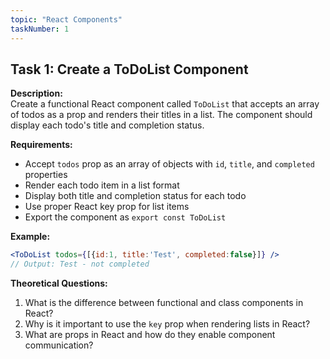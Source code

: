 ```yaml
---
topic: "React Components"
taskNumber: 1
---
```


## Task 1: Create a ToDoList Component

**Description:**  
Create a functional React component called `ToDoList` that accepts an array of todos as a prop and renders their titles in a list. The component should display each todo's title and completion status.

**Requirements:**
- Accept `todos` prop as an array of objects with `id`, `title`, and `completed` properties
- Render each todo item in a list format
- Display both title and completion status for each todo
- Use proper React key prop for list items
- Export the component as `export const ToDoList`

**Example:**
```jsx
<ToDoList todos={[{id:1, title:'Test', completed:false}]} />
// Output: Test - not completed
```

**Theoretical Questions:**
1. What is the difference between functional and class components in React?
2. Why is it important to use the `key` prop when rendering lists in React?
3. What are props in React and how do they enable component communication? 
